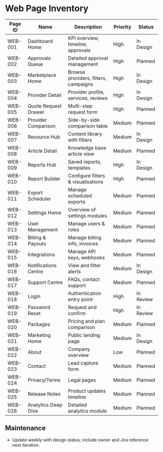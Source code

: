 # Web Page Inventory

| Page ID | Name | Description | Priority | Status |
| --- | --- | --- | --- | --- |
| WEB-001 | Dashboard Home | KPI overview, timeline, approvals | High | In Design |
| WEB-002 | Approvals Queue | Detailed approval management | High | Planned |
| WEB-003 | Marketplace Home | Browse providers, filters, campaigns | High | In Design |
| WEB-004 | Provider Detail | Provider profile, services, reviews | High | In Design |
| WEB-005 | Quote Request Drawer | Multi-step request form | High | Planned |
| WEB-006 | Provider Comparison | Side-by-side comparison table | Medium | Planned |
| WEB-007 | Resource Hub | Content library with filters | Medium | In Design |
| WEB-008 | Article Detail | Knowledge base article view | Medium | Planned |
| WEB-009 | Reports Hub | Saved reports, templates | High | In Design |
| WEB-010 | Report Builder | Configure filters & visualisations | High | Planned |
| WEB-011 | Export Scheduler | Manage scheduled exports | Medium | Planned |
| WEB-012 | Settings Home | Overview of settings modules | Medium | Planned |
| WEB-013 | User Management | Manage users & roles | Medium | Planned |
| WEB-014 | Billing & Payouts | Manage billing info, invoices | Medium | Planned |
| WEB-015 | Integrations | Manage API keys, webhooks | Medium | Planned |
| WEB-016 | Notifications Centre | View and filter alerts | Medium | In Design |
| WEB-017 | Support Centre | FAQs, contact support | Medium | Planned |
| WEB-018 | Login | Authentication entry point | High | In Review |
| WEB-019 | Password Reset | Request and confirm | High | In Review |
| WEB-020 | Packages | Pricing and plan comparison | Medium | Planned |
| WEB-021 | Marketing Home | Public landing page | Medium | In Design |
| WEB-022 | About | Company overview | Low | Planned |
| WEB-023 | Contact | Lead capture form | Medium | Planned |
| WEB-024 | Privacy/Terms | Legal pages | Medium | Planned |
| WEB-025 | Release Notes | Product updates timeline | Medium | Planned |
| WEB-026 | Analytics Deep Dive | Detailed analytics module | Medium | Planned |

## Maintenance
- Update weekly with design status; include owner and Jira reference next iteration.
